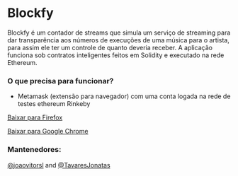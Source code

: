 # Blockfy
Blockfy é um contador de streams que simula um serviço de streaming para dar transparência aos números de execuções de uma música para o artista, para assim ele ter um controle de quanto deveria receber. A aplicação funciona sob contratos inteligentes feitos em Solidity e executado na rede Ethereum.

### O que precisa para funcionar?
- Metamask (extensão para navegador) com uma conta logada na rede de testes ethereum Rinkeby

[Baixar para Firefox](https://addons.mozilla.org/pt-BR/firefox/addon/ether-metamask/)

[Baixar para Google Chrome](https://chrome.google.com/webstore/detail/metamask/nkbihfbeogaeaoehlefnkodbefgpgknn?hl=pt-BR)

### Mantenedores:

[@joaovitorsl](http://github.com/joaovitorsl) and [@TavaresJonatas](http://github.com/TavaresJonatas)
